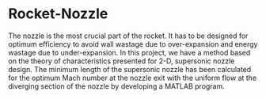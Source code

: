 # Rocket-Nozzle

The nozzle is the most crucial part of the rocket. It has to be designed for optimum efficiency to avoid wall wastage due to over-expansion and energy wastage due to under-expansion. In this project, we have a method based on the theory of characteristics presented for 2-D, supersonic nozzle design. The minimum length of the supersonic nozzle has been calculated for the optimum Mach number at the nozzle exit with the uniform flow at the diverging section of the nozzle by developing a MATLAB program.
